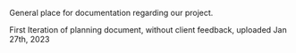 General place for documentation regarding our project.

First Iteration of planning document, without client feedback, uploaded Jan 27th, 2023

